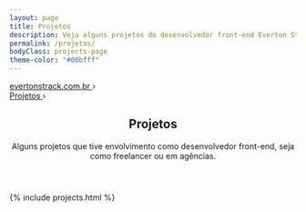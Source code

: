 ```yaml
---
layout: page
title: Projetos
description: Veja alguns projetos do desenvolvedor front-end Everton Strack, com projetos nos quais atuou como desenvolvedor front-end freelancer ou para agências.
permalink: /projetos/
bodyClass: projects-page
theme-color: "#00bfff"
---
```


<!-- breadcrumb - rich snippts -->
<div class="breadcrumb hide">
    <div id="a" itemscope itemtype="http://data-vocabulary.org/Breadcrumb" itemref="b">
        <a href="http://evertonstrack.com.br/" itemprop="url">
            <span itemprop="title">evertonstrack.com.br</span>
        </a> ›
    </div>
    <div id="b" itemscope itemtype="http://data-vocabulary.org/Breadcrumb" itemprop="child">
        <a href="http://evertonstrack.com.br/projetos/" itemprop="url">
            <span itemprop="title">Projetos</span>
        </a> ›
    </div>
</div>
<!-- /breadcrumb - rich snippts -->

<section class="section section-full clearfix">
  <!-- <header class="section-header title-section" role="heading">
      <div class="title-section-container wrap">
          <h2>Projetos</h2>
          <p>.</p>
      </div>
  </header> -->
  <header class="section-header" role="heading">
        <div class="wrap">
            <h1 class="page-heading">Projetos</h1>
            <p>Alguns projetos que tive envolvimento como desenvolvedor front-end, seja como freelancer ou em agências.</p>
        </div>
   </header>
  <div class="wrap">
    {% include projects.html %}
  </div>
</section>
<!-- /greeatings -->